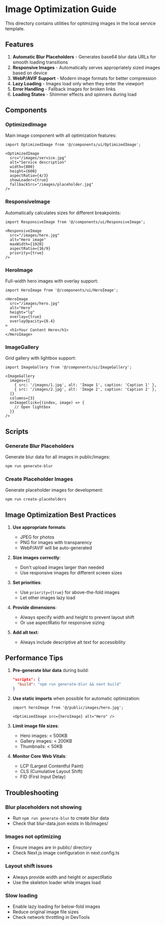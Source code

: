 # Image Optimization Guide

This directory contains utilities for optimizing images in the local service template.

## Features

1. **Automatic Blur Placeholders** - Generates base64 blur data URLs for smooth loading transitions
2. **Responsive Images** - Automatically serves appropriately sized images based on device
3. **WebP/AVIF Support** - Modern image formats for better compression
4. **Lazy Loading** - Images load only when they enter the viewport
5. **Error Handling** - Fallback images for broken links
6. **Loading States** - Shimmer effects and spinners during load

## Components

### OptimizedImage
Main image component with all optimization features:

```tsx
import OptimizedImage from '@/components/ui/OptimizedImage';

<OptimizedImage
  src="/images/service.jpg"
  alt="Service description"
  width={800}
  height={600}
  aspectRatio={4/3}
  showLoader={true}
  fallbackSrc="/images/placeholder.jpg"
/>
```

### ResponsiveImage
Automatically calculates sizes for different breakpoints:

```tsx
import ResponsiveImage from '@/components/ui/ResponsiveImage';

<ResponsiveImage
  src="/images/hero.jpg"
  alt="Hero image"
  maxWidth={1920}
  aspectRatio={16/9}
  priority={true}
/>
```

### HeroImage
Full-width hero images with overlay support:

```tsx
import HeroImage from '@/components/ui/HeroImage';

<HeroImage
  src="/images/hero.jpg"
  alt="Hero"
  height="lg"
  overlay={true}
  overlayOpacity={0.4}
>
  <h1>Your Content Here</h1>
</HeroImage>
```

### ImageGallery
Grid gallery with lightbox support:

```tsx
import ImageGallery from '@/components/ui/ImageGallery';

<ImageGallery
  images={[
    { src: '/images/1.jpg', alt: 'Image 1', caption: 'Caption 1' },
    { src: '/images/2.jpg', alt: 'Image 2', caption: 'Caption 2' },
  ]}
  columns={3}
  onImageClick={(index, image) => {
    // Open lightbox
  }}
/>
```

## Scripts

### Generate Blur Placeholders
Generate blur data for all images in public/images:

```bash
npm run generate-blur
```

### Create Placeholder Images
Generate placeholder images for development:

```bash
npm run create-placeholders
```

## Image Optimization Best Practices

1. **Use appropriate formats**:
   - JPEG for photos
   - PNG for images with transparency
   - WebP/AVIF will be auto-generated

2. **Size images correctly**:
   - Don't upload images larger than needed
   - Use responsive images for different screen sizes

3. **Set priorities**:
   - Use `priority={true}` for above-the-fold images
   - Let other images lazy load

4. **Provide dimensions**:
   - Always specify width and height to prevent layout shift
   - Or use aspectRatio for responsive sizing

5. **Add alt text**:
   - Always include descriptive alt text for accessibility

## Performance Tips

1. **Pre-generate blur data** during build:
   ```json
   "scripts": {
     "build": "npm run generate-blur && next build"
   }
   ```

2. **Use static imports** when possible for automatic optimization:
   ```tsx
   import heroImage from '@/public/images/hero.jpg';
   
   <OptimizedImage src={heroImage} alt="Hero" />
   ```

3. **Limit image file sizes**:
   - Hero images: < 500KB
   - Gallery images: < 200KB
   - Thumbnails: < 50KB

4. **Monitor Core Web Vitals**:
   - LCP (Largest Contentful Paint)
   - CLS (Cumulative Layout Shift)
   - FID (First Input Delay)

## Troubleshooting

### Blur placeholders not showing
- Run `npm run generate-blur` to create blur data
- Check that blur-data.json exists in lib/images/

### Images not optimizing
- Ensure images are in public/ directory
- Check Next.js image configuration in next.config.ts

### Layout shift issues
- Always provide width and height or aspectRatio
- Use the skeleton loader while images load

### Slow loading
- Enable lazy loading for below-fold images
- Reduce original image file sizes
- Check network throttling in DevTools